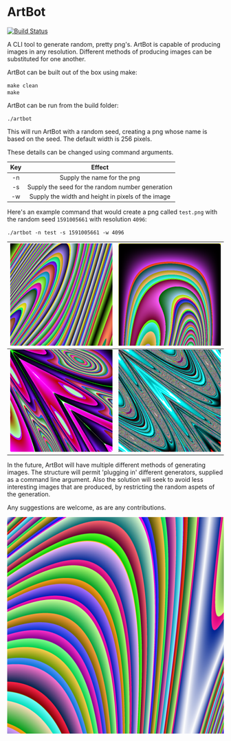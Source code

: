 # ArtBot

[![Build Status](https://travis-ci.com/gabrielbarker/ArtBot.svg?branch=master)](https://travis-ci.com/gabrielbarker/ArtBot)

A CLI tool to generate random, pretty png's. ArtBot is capable of producing images in any resolution. Different methods of producing images can be substituted for one another.

ArtBot can be built out of the box using make:

```
make clean
make
```

ArtBot can be run from the build folder:

```
./artbot
```

This will run ArtBot with a random seed, creating a png whose name is based on the seed. The default width is 256 pixels.

These details can be changed using command arguments.

| Key |                       Effect                       |
| :-: | :------------------------------------------------: |
| -n  |            Supply the name for the png             |
| -s  |  Supply the seed for the random number generation  |
| -w  | Supply the width and height in pixels of the image |

Here's an example command that would create a png called `test.png` with the random seed `1591005661` with resolution `4096`:

```
./artbot -n test -s 1591005661 -w 4096
```

| ![1](./img/demo1.png "Demo Image 1") | ![2](./img/demo2.png "Demo Image 2") |
| :----------------------------------: | :----------------------------------: |
| ![3](./img/demo3.png "Demo Image 3") | ![4](./img/demo4.png "Demo Image 4") |

In the future, ArtBot will have multiple different methods of generating images. The structure will permit 'plugging in' different generators, supplied as a command line argument. Also the solution will seek to avoid less interesting images that are produced, by restricting the random aspets of the generation.

Any suggestions are welcome, as are any contributions.

![Demo Image](https://github.com/gabrielbarker/ArtBot/raw/master/img/demo.png "High Res Demo Image")
